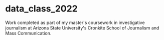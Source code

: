 # data_class_2022
Work completed as part of my master's coursework in investigative journalism at Arizona State University's Cronkite School of Journalism and Mass Communication.

